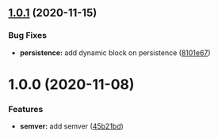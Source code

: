 ## [1.0.1](https://gitlab.com/loulou-bobi-action/terraform/openstack/modules/terraform-openstack-pool/compare/v1.0.0...v1.0.1) (2020-11-15)


### Bug Fixes

* **persistence:** add dynamic block on persistence ([8101e67](https://gitlab.com/loulou-bobi-action/terraform/openstack/modules/terraform-openstack-pool/commit/8101e67040a5fb50390fcee6ed0da7ae202af6f9))

# 1.0.0 (2020-11-08)


### Features

* **semver:** add semver ([45b21bd](https://gitlab.com/loulou-bobi-action/terraform/openstack/modules/terraform-openstack-pool/commit/45b21bd19eeb4e33f20920baa8022c2ed7c35f98))
